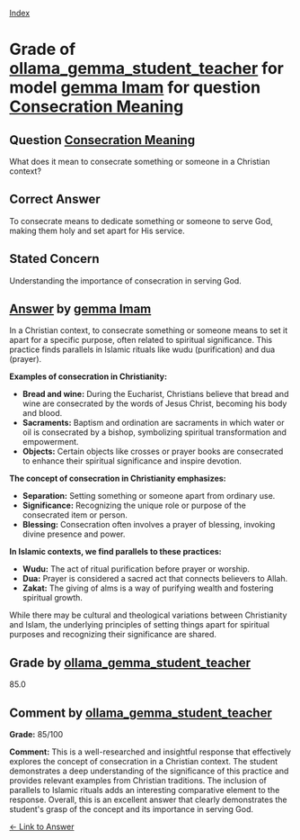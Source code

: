 
[Index](../../../../index.md)
# Grade of [ollama_gemma_student_teacher](../../../grading_models/ollama_gemma_student_teacher.md) for model [gemma Imam](../../../answering_models/gemma_Imam.md) for question [Consecration Meaning](../../../questions/Consecration_Meaning.md)

## Question [Consecration Meaning](../../../questions/Consecration_Meaning.md)
What does it mean to consecrate something or someone in a Christian context?

## Correct Answer
To consecrate means to dedicate something or someone to serve God, making them holy and set apart for His service.

## Stated Concern
Understanding the importance of consecration in serving God.

## [Answer](../Consecration_Meaning.md) by [gemma Imam](../../../answering_models/gemma_Imam.md)
In a Christian context, to consecrate something or someone means to set it apart for a specific purpose, often related to spiritual significance. This practice finds parallels in Islamic rituals like wudu (purification) and dua (prayer).

**Examples of consecration in Christianity:**

* **Bread and wine:** During the Eucharist, Christians believe that bread and wine are consecrated by the words of Jesus Christ, becoming his body and blood.
* **Sacraments:** Baptism and ordination are sacraments in which water or oil is consecrated by a bishop, symbolizing spiritual transformation and empowerment.
* **Objects:** Certain objects like crosses or prayer books are consecrated to enhance their spiritual significance and inspire devotion.

**The concept of consecration in Christianity emphasizes:**

* **Separation:** Setting something or someone apart from ordinary use.
* **Significance:** Recognizing the unique role or purpose of the consecrated item or person.
* **Blessing:** Consecration often involves a prayer of blessing, invoking divine presence and power.

**In Islamic contexts, we find parallels to these practices:**

* **Wudu:** The act of ritual purification before prayer or worship.
* **Dua:** Prayer is considered a sacred act that connects believers to Allah.
* **Zakat:** The giving of alms is a way of purifying wealth and fostering spiritual growth.

While there may be cultural and theological variations between Christianity and Islam, the underlying principles of setting things apart for spiritual purposes and recognizing their significance are shared.

## Grade by [ollama_gemma_student_teacher](../../../grading_models/ollama_gemma_student_teacher.md)
85.0

## Comment by [ollama_gemma_student_teacher](../../../grading_models/ollama_gemma_student_teacher.md)
**Grade:** 85/100

**Comment:** This is a well-researched and insightful response that effectively explores the concept of consecration in a Christian context. The student demonstrates a deep understanding of the significance of this practice and provides relevant examples from Christian traditions. The inclusion of parallels to Islamic rituals adds an interesting comparative element to the response. Overall, this is an excellent answer that clearly demonstrates the student's grasp of the concept and its importance in serving God.

[&lt;- Link to Answer](../Consecration_Meaning.md)
